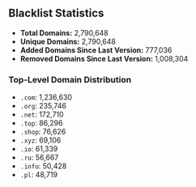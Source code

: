 ## Blacklist Statistics

- **Total Domains:** 2,790,648
- **Unique Domains:** 2,790,648
- **Added Domains Since Last Version:** 777,036
- **Removed Domains Since Last Version:** 1,008,304

### Top-Level Domain Distribution

-  `.com`: 1,236,630
-  `.org`: 235,746
-  `.net`: 172,710
-  `.top`: 86,296
-  `.shop`: 76,626
-  `.xyz`: 69,106
-  `.io`: 61,339
-  `.ru`: 56,667
-  `.info`: 50,428
-  `.pl`: 48,719
